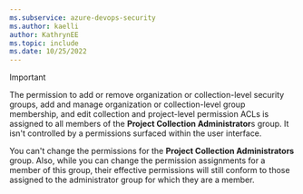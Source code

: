 ```yaml
---
ms.subservice: azure-devops-security
ms.author: kaelli
author: KathrynEE
ms.topic: include
ms.date: 10/25/2022
---
```

 

> [!IMPORTANT]
> The permission to add or remove organization or collection-level security groups, add and manage organization or collection-level group membership, and edit collection and project-level permission ACLs is assigned to all members of the **Project Collection Administrator**s group. It isn't controlled by a permissions surfaced within the user interface.  
>  
> You can't change the permissions for the **Project Collection Administrators** group. Also, while you can change the permission assignments for a member of this group, their effective permissions will still conform to those assigned to the administrator group for which they are a member.  
 